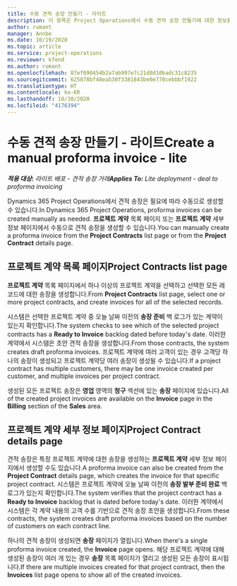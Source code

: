 ```yaml
---
title: 수동 견적 송장 만들기 - 라이트
description: 이 항목은 Project Operations에서 수동 견적 송장 만들기에 대한 정보를 제공합니다.
author: rumant
manager: Annbe
ms.date: 10/19/2020
ms.topic: article
ms.service: project-operations
ms.reviewer: kfend
ms.author: rumant
ms.openlocfilehash: 87ef090454b2a7ab997e7c21d8d10badc31c8235
ms.sourcegitcommit: 625878bf48ea530f3381843be0e778cebbbf1922
ms.translationtype: HT
ms.contentlocale: ko-KR
ms.lasthandoff: 10/30/2020
ms.locfileid: "4176394"
---
```

# <a name="create-a-manual-proforma-invoice---lite"></a><span data-ttu-id="83b28-103">수동 견적 송장 만들기 - 라이트</span><span class="sxs-lookup"><span data-stu-id="83b28-103">Create a manual proforma invoice - lite</span></span>

<span data-ttu-id="83b28-104">_**적용 대상:** 라이트 배포 - 견적 송장 거래_</span><span class="sxs-lookup"><span data-stu-id="83b28-104">_**Applies To:** Lite deployment - deal to proforma invoicing_</span></span>

<span data-ttu-id="83b28-105">Dynamics 365 Project Operations에서 견적 송장은 필요에 따라 수동으로 생성할 수 있습니다.</span><span class="sxs-lookup"><span data-stu-id="83b28-105">In Dynamics 365 Project Operations, proforma invoices can be created manually as needed.</span></span> <span data-ttu-id="83b28-106">**프로젝트 계약** 목록 페이지 또는 **프로젝트 계약** 세부 정보 페이지에서 수동으로 견적 송장을 생성할 수 있습니다.</span><span class="sxs-lookup"><span data-stu-id="83b28-106">You can manually create a proforma invoice from the **Project Contracts** list page or from the **Project Contract** details page.</span></span>

##  <a name="project-contracts-list-page"></a><span data-ttu-id="83b28-107">프로젝트 계약 목록 페이지</span><span class="sxs-lookup"><span data-stu-id="83b28-107">Project Contracts list page</span></span>

<span data-ttu-id="83b28-108">**프로젝트 계약** 목록 페이지에서 하나 이상의 프로젝트 계약을 선택하고 선택한 모든 레코드에 대한 송장을 생성합니다.</span><span class="sxs-lookup"><span data-stu-id="83b28-108">From **Project Contracts** list page, select one or more project contracts, and create invoices for all of the selected records.</span></span>

<span data-ttu-id="83b28-109">시스템은 선택한 프로젝트 계약 중 오늘 날짜 이전의 **송장 준비** 백 로그가 있는 계약이 있는지 확인합니다.</span><span class="sxs-lookup"><span data-stu-id="83b28-109">The system checks to see which of the selected project contracts has a **Ready to Invoice** backlog  dated before today's date.</span></span> <span data-ttu-id="83b28-110">이러한 계약에서 시스템은 초안 견적 송장을 생성합니다.</span><span class="sxs-lookup"><span data-stu-id="83b28-110">From those contracts, the system creates draft proforma invoices.</span></span> <span data-ttu-id="83b28-111">프로젝트 계약에 여러 고객이 있는 경우 고객당 하나의 송장이 생성되고 프로젝트 계약당 여러 송장이 생성될 수 있습니다.</span><span class="sxs-lookup"><span data-stu-id="83b28-111">If a project contract has multiple customers, there may be one invoice created per customer, and multiple invoices per project contract.</span></span>

<span data-ttu-id="83b28-112">생성된 모든 프로젝트 송장은 **영업** 영역의 **청구** 섹션에 있는 **송장** 페이지에 있습니다.</span><span class="sxs-lookup"><span data-stu-id="83b28-112">All of the created project invoices are available on the **Invoice** page in the **Billing** section of the **Sales** area.</span></span>

## <a name="project-contract-details-page"></a><span data-ttu-id="83b28-113">프로젝트 계약 세부 정보 페이지</span><span class="sxs-lookup"><span data-stu-id="83b28-113">Project Contract details page</span></span>

<span data-ttu-id="83b28-114">견적 송장은 특정 프로젝트 계약에 대한 송장을 생성하는 **프로젝트 계약** 세부 정보 페이지에서 생성할 수도 있습니다.</span><span class="sxs-lookup"><span data-stu-id="83b28-114">A proforma invoice can also be created from the **Project Contract** details page, which creates the invoice for that specific project contract.</span></span> <span data-ttu-id="83b28-115">시스템은 프로젝트 계약에 오늘 날짜 이전의 **송장 발부 준비 완료** 백로그가 있는지 확인합니다.</span><span class="sxs-lookup"><span data-stu-id="83b28-115">The system verifies that the project contract has a **Ready to Invoice** backlog that is dated before today's date.</span></span> <span data-ttu-id="83b28-116">이러한 계약에서 시스템은 각 계약 내용의 고객 수를 기반으로 견적 송장 초안을 생성합니다.</span><span class="sxs-lookup"><span data-stu-id="83b28-116">From these contracts, the system creates draft proforma invoices based on the number of customers on each contract line.</span></span>

<span data-ttu-id="83b28-117">하나의 견적 송장이 생성되면 **송장** 페이지가 열립니다.</span><span class="sxs-lookup"><span data-stu-id="83b28-117">When there's a single proforma invoice created, the **Invoice** page opens.</span></span> <span data-ttu-id="83b28-118">해당 프로젝트 계약에 대해 생성된 송장이 여러 개 있는 경우 **송장** 목록 페이지가 열리고 생성된 모든 송장이 표시됩니다.</span><span class="sxs-lookup"><span data-stu-id="83b28-118">If there are multiple invoices created for that project contract, then the **Invoices** list page opens to show all of the created invoices.</span></span>
